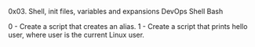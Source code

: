 0x03. Shell, init files, variables and expansions DevOps Shell Bash



0 - Create a script that creates an alias.
1 - Create a script that prints hello user, where user is the current Linux user.
